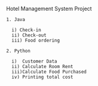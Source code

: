 Hotel Management System Project

```
1. Java
    
  i) Check-in
  ii) Check-out
  iii) Food ordering
```

```
2. Python

  i)  Customer Data
  ii) Calculate Room Rent
  iii)Calculate Food Purchased
  iv) Printing total cost

```
